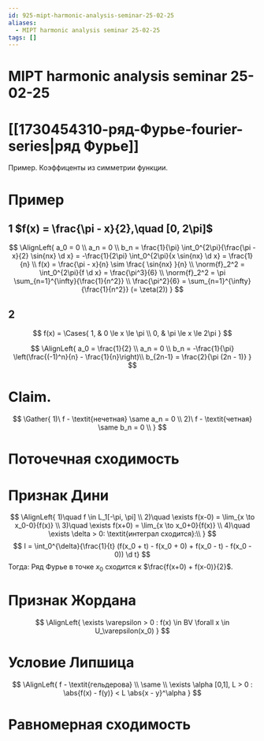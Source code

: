 ```yaml
---
id: 925-mipt-harmonic-analysis-seminar-25-02-25
aliases:
  - MIPT harmonic analysis seminar 25-02-25
tags: []
---
```


# MIPT harmonic analysis seminar 25-02-25

# [[1730454310-ряд-Фурье-fourier-series|ряд Фурье]]

Пример.
Коэффиценты из симметрии функции.

# Пример

## 1 $f(x) = \frac{\pi - x}{2},\quad [0, 2\pi]$

$$
\AlignLeft{
a_0 = 0 \\
a_n = 0 \\
b_n = \frac{1}{\pi} \int_0^{2\pi}{\frac{\pi - x}{2} \sin{nx} \d x} =
-\frac{1}{2\pi} \int_0^{2\pi}{x \sin{nx} \d x} =
\frac{1}{n} \\
f(x) = \frac{\pi - x}{n} \sim \frac{ \sin{nx} }{n} \\
\norm{f}_2^2 = \int_0^{2\pi}{f \d x} = \frac{\pi^3}{6} \\
\norm{f}_2^2 = \pi \sum_{n=1}^{\infty}{\frac{1}{n^2}} \\
\frac{\pi^2}{6} = \sum_{n=1}^{\infty}{\frac{1}{n^2}} (= \zeta(2))
}
$$

## 2

$$
f(x) = \Cases{
    1, & 0 \le x \le \pi \\
    0, & \pi \le x \le 2\pi
}
$$

$$
\AlignLeft{
a_0 = \frac{1}{2} \\
a_n = 0 \\
b_n = -\frac{1}{\pi} \left(\frac{(-1)^n}{n} - \frac{1}{n}\right)\\
b_{2n-1} = \frac{2}{\pi (2n - 1)}
}
$$

# Claim.

$$
\Gather{
1)\ f - \textit{нечетная} \same a_n = 0 \\
2)\ f - \textit{четная} \same b_n = 0 \\
}
$$

# Поточечная сходимость
# Признак Дини
$$
\AlignLeft{
1)\quad f \in L_1[-\pi, \pi] \\
2)\quad \exists f(x-0) = \lim_{x \to x_0-0}{f(x)} \\
3)\quad \exists f(x+0) = \lim_{x \to x_0+0}{f(x)} \\
4)\quad \exists \delta > 0: \textit{интеграл сходится}:\\
}
$$
$$
I = \int_0^{\delta}{\frac{1}{t} (f(x_0 + t) - f(x_0 + 0) + f(x_0 - t) - f(x_0 - 0)) \d t}
$$
Тогда:
Ряд Фурье в точке $x_0$ сходится к $\frac{f(x+0) + f(x-0)}{2}$.

# Признак Жордана
$$
\AlignLeft{
\exists \varepsilon > 0 : f(x) \in BV \forall x \in U_\varepsilon(x_0)
}
$$

# Условие Липшица
$$
\AlignLeft{
f - \textit{гельдерова} \\
\same \\
\exists \alpha [0,1], L > 0 : \abs{f(x) - f(y)} < L \abs{x - y}^\alpha
}
$$

# Равномерная сходимость
